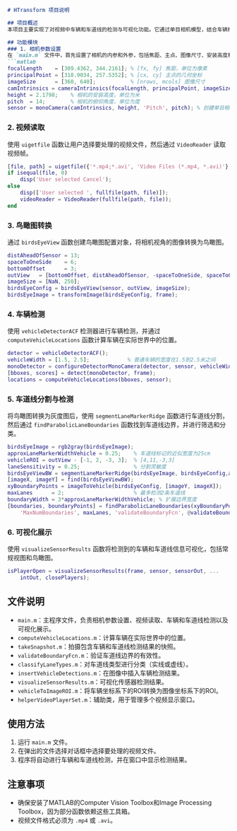 ```markdown
# HTransform 项目说明

## 项目概述
本项目主要实现了对视频中车辆和车道线的检测与可视化功能。它通过单目相机模型，结合车辆检测算法和车道线分割算法，将视频中的车辆位置和车道线信息提取出来，并以鸟瞰图和常规视图两种方式进行可视化展示。

## 功能模块
### 1. 相机参数设置
在 `main.m` 文件中，首先设置了相机的内参和外参，包括焦距、主点、图像尺寸、安装高度和俯仰角等。这些参数用于创建相机模型，为后续的图像转换和目标检测提供基础。
```matlab
focalLength    = [309.4362, 344.2161]; % [fx, fy] 焦距，单位为像素
principalPoint = [318.9034, 257.5352]; % [cx, cy] 主点的几何坐标
imageSize      = [360, 640];           % [nrows, mcols] 图像尺寸
camIntrinsics = cameraIntrinsics(focalLength, principalPoint, imageSize);
height = 2.1798;    % 相机的安装高度，单位为米
pitch  = 14;        % 相机的俯仰角度，单位为度
sensor = monoCamera(camIntrinsics, height, 'Pitch', pitch); % 创建单目相机模型
```
### 2. 视频读取
使用 `uigetfile` 函数让用户选择要处理的视频文件，然后通过 `VideoReader` 读取视频帧。
```matlab
[file, path] = uigetfile({'*.mp4;*.avi', 'Video Files (*.mp4, *.avi)'}, 'Select a Video File');
if isequal(file, 0)
    disp('User selected Cancel');
else
    disp(['User selected ', fullfile(path, file)]);
    videoReader = VideoReader(fullfile(path, file));
end
```
### 3. 鸟瞰图转换
通过 `birdsEyeView` 函数创建鸟瞰图配置对象，将相机视角的图像转换为鸟瞰图。
```matlab
distAheadOfSensor = 13; 
spaceToOneSide    = 6;  
bottomOffset      = 3;
outView   = [bottomOffset, distAheadOfSensor, -spaceToOneSide, spaceToOneSide]; % [xmin, xmax, ymin, ymax]
imageSize = [NaN, 250];
birdsEyeConfig = birdsEyeView(sensor, outView, imageSize);
birdsEyeImage = transformImage(birdsEyeConfig, frame);
```
### 4. 车辆检测
使用 `vehicleDetectorACF` 检测器进行车辆检测，并通过 `computeVehicleLocations` 函数计算车辆在实际世界中的位置。
```matlab
detector = vehicleDetectorACF();
vehicleWidth = [1.5, 2.5];            % 普通车辆的宽度在1.5到2.5米之间
monoDetector = configureDetectorMonoCamera(detector, sensor, vehicleWidth);    % 配置AFC车辆检测器和单目相机
[bboxes, scores] = detect(monoDetector, frame);
locations = computeVehicleLocations(bboxes, sensor);
```
### 5. 车道线分割与检测
将鸟瞰图转换为灰度图后，使用 `segmentLaneMarkerRidge` 函数进行车道线分割，然后通过 `findParabolicLaneBoundaries` 函数找到车道线边界，并进行筛选和分类。
```matlab
birdsEyeImage = rgb2gray(birdsEyeImage);
approxLaneMarkerWidthVehicle = 0.25;    % 车道线标记的近似宽度为25cm
vehicleROI = outView - [-1, 2, -3, 3];  % [4,11,-3,3]
laneSensitivity = 0.25;                 % 分割灵敏度
birdsEyeViewBW = segmentLaneMarkerRidge(birdsEyeImage, birdsEyeConfig,approxLaneMarkerWidthVehicle, 'ROI', vehicleROI,'Sensitivity', laneSensitivity);
[imageX, imageY] = find(birdsEyeViewBW);
xyBoundaryPoints = imageToVehicle(birdsEyeConfig, [imageY, imageX]);
maxLanes      = 2;                      % 最多检测2条车道线
boundaryWidth = 3*approxLaneMarkerWidthVehicle; % 扩展边界宽度
[boundaries, boundaryPoints] = findParabolicLaneBoundaries(xyBoundaryPoints,boundaryWidth, ...
    'MaxNumBoundaries', maxLanes, 'validateBoundaryFcn', @validateBoundaryFcn);
```
### 6. 可视化展示
使用 `visualizeSensorResults` 函数将检测到的车辆和车道线信息可视化，包括常规视图和鸟瞰图。
```matlab
isPlayerOpen = visualizeSensorResults(frame, sensor, sensorOut, ...
    intOut, closePlayers);
```

## 文件说明
- `main.m`：主程序文件，负责相机参数设置、视频读取、车辆和车道线检测以及可视化展示。
- `computeVehicleLocations.m`：计算车辆在实际世界中的位置。
- `takeSnapshot.m`：拍摄包含车辆和车道线检测结果的快照。
- `validateBoundaryFcn.m`：验证车道线边界的有效性。
- `classifyLaneTypes.m`：对车道线类型进行分类（实线或虚线）。
- `insertVehicleDetections.m`：在图像中插入车辆检测结果。
- `visualizeSensorResults.m`：可视化传感器检测结果。
- `vehicleToImageROI.m`：将车辆坐标系下的ROI转换为图像坐标系下的ROI。
- `helperVideoPlayerSet.m`：辅助类，用于管理多个视频显示窗口。

## 使用方法
1. 运行 `main.m` 文件。
2. 在弹出的文件选择对话框中选择要处理的视频文件。
3. 程序将自动进行车辆和车道线检测，并在窗口中显示检测结果。

## 注意事项
- 确保安装了MATLAB的Computer Vision Toolbox和Image Processing Toolbox，因为部分函数依赖这些工具箱。
- 视频文件格式必须为 `.mp4` 或 `.avi`。

```
